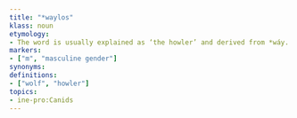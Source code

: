 ```yaml
---
title: "*waylos"
klass: noun
etymology:
- The word is usually explained as ‘the howler’ and derived from *wáy. Armenian and Celtic replaced the usual Proto-Indo-European *wĺ̥kʷos (“wolf”) due to taboo.
markers:
- ["m", "masculine gender"]
synonyms:
definitions:
- ["wolf", "howler"]
topics:
- ine-pro:Canids
---
```


